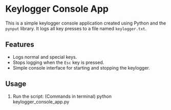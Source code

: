 # Keylogger Console App

This is a simple keylogger console application created using Python and the `pynput` library. It logs all key presses to a file named `keylogger.txt`.

## Features
- Logs normal and special keys.
- Stops logging when the `Esc` key is pressed.
- Simple console interface for starting and stopping the keylogger.

## Usage
1. Run the script: (Commands in terminal)
   python keylogger_console_app.py
